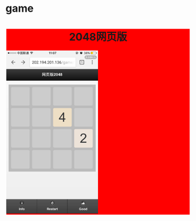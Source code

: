 # game
<!DOCTYPE HTML PUBLIC "-//W3C//DTD HTML 4.01 Transitional//EN"
"http://www.w3.org/TR/html4/loose.dtd">
<html xmlns="http://www.w3.org/1999/xhtml">
	<head>
		<meta http-equiv="Content-Type" content="text/html; charset=utf-8" />
		<title>New Web Project</title>
	</head>
	<body>
		<div class="divFrame">
			<div class="divContent" style="width: 500px; margin: auto;background-color: red;">
				<h1 style="text-align: center;">2048网页版</h1>
				<img src="image.png" style="width: 50%;" />
			</div>
		</div>
	</body>
</html>


